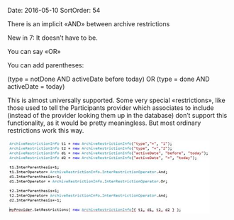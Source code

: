 Date: 2016-05-10
SortOrder: 54

There is an implicit «AND» between archive restrictions

New in 7: It doesn’t have to be.

You can say «OR»

You can add parentheses:

(type = notDone AND activeDate before today)
OR (type = done AND activeDate = today)

This is almost universally supported. Some very special «restrictions», like those used to tell the Participants provider which associates to include (instead of the provider looking them up in the database) don’t support this functionality, as it would be pretty meaningless. But most ordinary restrictions work this way.

<img src="EW%202010%20NetServer%20Enhancements_files/image019.jpg" id="Picture 18" width="456" height="165" />
